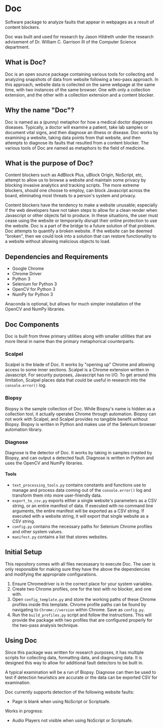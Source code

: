 # Doc
Software package to analyze faults that appear in webpages as a result of content blockers.

Doc was built and used for research by Jason Hildreth under the research advisement of Dr. William C. Garrison III of the Computer Science department.

## What is Doc? 
Doc is an open source package containing various tools for collecting and analyzing snapshots of data from website following a two-pass approach. In this approach, website data is collected on the same webpage at the same time, with two instances of the same browser. One with only a collection extension, and the other with a collection extension and a content blocker. 

## Why the name "Doc"?
Doc is named as a (punny) metaphor for how a medical doctor diagnoses diseases. Typically, a doctor will examine a patient, take lab samples or document vital signs, and then diagnose an illness or disease. Doc works by examining a website, taking data points from that website, and then attempts to diagnose its faults that resulted from a content blocker. The various tools of Doc are named as metaphors to the field of medicine.

## What is the purpose of Doc?
Content blockers such as AdBlock Plus, uBlock Origin, NoScript, etc, attempt to allow us to browse a website and maintain some privacy by blocking invasive analytics and tracking scripts. The more extreme blockers, should one choose to employ, can block Javascript across the board, eliminating most threats to a person's system and privacy. 

Content blockers have the tendency to make a website unusable; especially if the web developers have not taken steps to allow for a clean render when Javascript or other objects fail to produce. In these situations, the user must cease using the website or temporarily disrupt their online protection to use the website. Doc is a part of the bridge to a future solution of that problem. Doc attempts to quantify a broken website. If the website can be deemed "broken", then we could look into a solution that can restore functionality to a website without allowing malicious objects to load. 

## Dependencies and Requirements
- Google Chrome
- Chrome Driver
- Python 3
- Selenium for Python 3
- OpenCV for Python 3
- NumPy for Python 3

Anaconda is optional, but allows for much simpler installation of the OpenCV and NumPy libraries. 

## Doc Components
Doc is built from three primary utilities along with smaller utilities that are more literal in name than the primary metaphorical counterparts. 

### Scalpel
Scalpel is the blade of Doc. It works by "opening up" Chrome and allowing access to some inner sections. Scalpel is a Chrome extension written in Javascript. For security purposes, Javascript has no I/O. To get around this limitation, Scalpel places data that could be useful in research into the ```console.error()``` log. 

### Biopsy
Biopsy is the sample collection of Doc. While Biopsy's name is hidden as a collection tool, it actually operates Chrome through automation. Biopsy can not work with Scalpel, and Scalpel provides no tangible benefit without Biopsy. Biopsy is written in Python and makes use of the Selenium browser automation library. 

### Diagnose
Diagnose is the detector of Doc. It works by taking in samples created by Biopsy, and can output a detected fault. Diagnose is written in Python and uses the OpenCV and NumPy libraries. 

#### Tools
- ```text_processing_tools.py``` contains constants and functions use to manage and process data coming out of the ```console.error()``` log and transform them into more user-friendly data. 
- ```export_to_csv.py``` exports either a single website's parameters as a CSV string, or an entire manifest of data. If executed with no command line arguments, the entire manifest will be exported as a CSV string. If executed with a website string, it will export that single website as a CSV string. 
- ```config.py``` contains the necessary paths for Selenium Chrome profiles and other system values. 
- ```manifest.py``` contains a list that stores websites.  


## Initial Setup
This repository comes with all files necesasary to execute Doc. The user is only responsible for making sure they have the above the dependencies and modifying the appropriate configurations. 

1. Ensure Chromedriver is in the correct place for your system variables. 
2. Create two Chrome profiles, one for the test with no blocker, and one with. 
3. Open ```config_template.py``` and store the working paths of these Chrome profiles inside this template. Chrome profile paths can be found by navigating to ```Chrome://version``` within Chrome. Save as ```config.py```.
4. Run the ```build_profiles.py``` script and follow the instructions. This will provide the package with two profiles that are configured properly for the two-pass analysis technique. 


## Using Doc
Since this package was written for research purposes, it has multiple scripts for collecting data, formatting data, and diagnosing data. It is designed this way to allow for additional fault detectors to be built in. 

A typical examination will be a run of Biopsy. Diagnose can then be used to test if detection heuristics are accurate or the data can be exported CSV for examination. 

Doc currently supports detection of the following website faults:
- Page is blank when using NoScript or Scriptsafe. 

Works in progress:
- Audio Players not visible when using NoScript or Scriptsafe. 